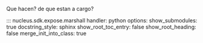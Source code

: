 Que hacen? de que estan a cargo?

::: nucleus.sdk.expose.marshall
    handler: python
    options:
      show_submodules: true
      docstring_style: sphinx
      show_root_toc_entry: false
      show_root_heading: false
      merge_init_into_class: true
